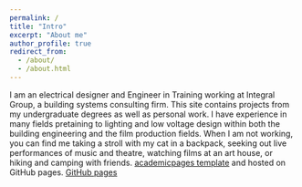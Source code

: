 ```yaml
---
permalink: /
title: "Intro"
excerpt: "About me"
author_profile: true
redirect_from: 
  - /about/
  - /about.html
---
```


I am an electrical designer and Engineer in Training working at Integral Group, a building systems consulting firm. This site contains projects from my undergraduate degrees as well as personal work. I have experience in many fields pretaining to lighting and low voltage design within both the building engineering and the film production fields. When I am not working, you can find me taking a stroll with my cat in a backpack, seeking out live performances of music and theatre, watching films at an art house, or hiking and camping with friends. 
 [academicpages template](https://github.com/academicpages/academicpages.github.io) and hosted on GitHub pages. [GitHub pages](https://pages.github.com) 

